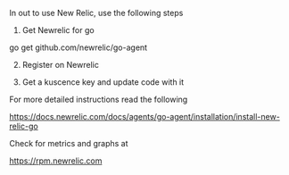 In out to use New Relic, use the following steps

1. Get Newrelic for go

go get github.com/newrelic/go-agent

2. Register on Newrelic

3. Get a kuscence key and update code with it

For more detailed instructions read the following

https://docs.newrelic.com/docs/agents/go-agent/installation/install-new-relic-go


Check for metrics and graphs at

https://rpm.newrelic.com
